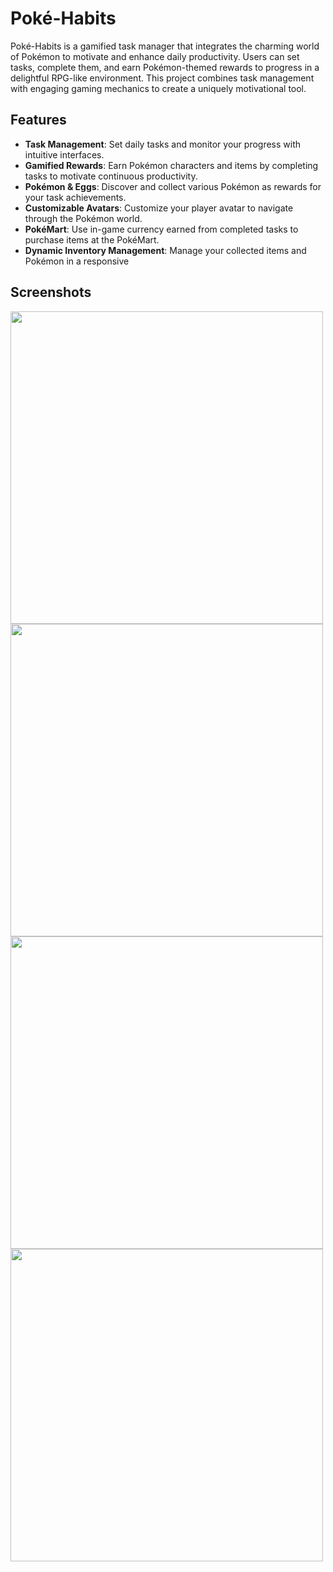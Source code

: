 

# Poké-Habits

Poké-Habits is a gamified task manager that integrates the charming world of Pokémon to motivate and enhance daily productivity. Users can set tasks, complete them, and earn Pokémon-themed rewards to progress in a delightful RPG-like environment. This project combines task management with engaging gaming mechanics to create a uniquely motivational tool.

## Features

- **Task Management**: Set daily tasks and monitor your progress with intuitive interfaces.
- **Gamified Rewards**: Earn Pokémon characters and items by completing tasks to motivate continuous productivity.
- **Pokémon & Eggs**: Discover and collect various Pokémon as rewards for your task achievements.
- **Customizable Avatars**: Customize your player avatar to navigate through the Pokémon world.
- **PokéMart**: Use in-game currency earned from completed tasks to purchase items at the PokéMart.
- **Dynamic Inventory Management**: Manage your collected items and Pokémon in a responsive

## Screenshots
<img src="https://drive.google.com/uc?id=1VW8gpP-YHwfAIZE0r4INGdPth3dawfuk"  height="500"/> <img src="https://drive.google.com/uc?id=1fLri52_cleL1S-7T-Iqo9ZdkjKuxn6z0"  height="500"/><img src="https://drive.google.com/uc?id=17cuM-IBMibBN3tGdq5XMFYgoDmszEsHH"  height="500"/><img src="https://drive.google.com/uc?id=12rkeXXQhk4aZu_JqtwQI088a4mDGaSjQ"  height="500"/>

